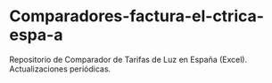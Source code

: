 # Comparadores-factura-el-ctrica-espa-a
Repositorio de Comparador de Tarifas de Luz en España (Excel). Actualizaciones periódicas.
